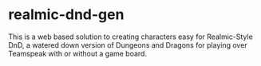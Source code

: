 # realmic-dnd-gen
This is a web based solution to creating characters easy for Realmic-Style DnD, a watered down version of Dungeons and Dragons for playing over Teamspeak with or without a game board.
